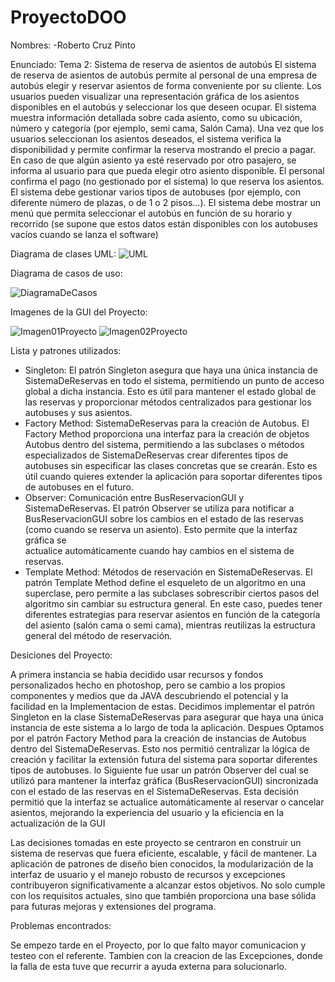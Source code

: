 # ProyectoDOO

Nombres:
  -Roberto Cruz Pinto

Enunciado:
  Tema 2: Sistema de reserva de asientos de autobús
  El sistema de reserva de asientos de autobús permite al personal de una empresa de autobús elegir y reservar asientos de forma conveniente por su cliente. Los usuarios pueden  visualizar una representación gráfica de los asientos disponibles en el  autobús y       seleccionar los que deseen ocupar. El sistema muestra información detallada sobre cada asiento, como su ubicación, número y  categoría (por ejemplo, semi cama, Salón Cama).
  Una vez que los usuarios seleccionan los asientos deseados, el sistema verifica la disponibilidad y permite confirmar la reserva mostrando el precio a pagar. En caso de que algún asiento ya esté reservado por otro pasajero, se informa al usuario para que pueda     elegir otro asiento disponible. El personal confirma el pago (no gestionado por el sistema) lo que reserva los asientos.
  El sistema debe gestionar varios tipos de autobuses (por ejemplo, con diferente número de plazas, o de 1 o 2 pisos...).
  El sistema debe mostrar un menú que permita seleccionar el autobús en función de su horario y recorrido (se supone que estos datos están disponibles con los autobuses vacíos cuando se lanza el software)

Diagrama de clases UML: 
![UML](https://github.com/Titoo-P/ProyectoDOO/assets/132025860/097e3655-1511-4894-a6c1-885e6c21aa88)

Diagrama de casos de uso: 

![DiagramaDeCasos](https://github.com/Titoo-P/ProyectoDOO/assets/132025860/8e954bab-1fce-45bd-88cd-e400661ea3c2)

Imagenes de la GUI del Proyecto:

![Imagen01Proyecto](https://github.com/Titoo-P/ProyectoDOO/assets/132025860/1153acd3-23c3-4dbf-8d75-5300273062bd)
![Imagen02Proyecto](https://github.com/Titoo-P/ProyectoDOO/assets/132025860/99d7e9eb-2ab7-43da-9383-6a7ab6dbaaeb)


Lista y patrones utilizados:

 - Singleton: El patrón Singleton asegura que haya una única instancia de SistemaDeReservas en todo el sistema, permitiendo un punto de acceso global a dicha instancia. Esto es útil para mantener el estado global de las reservas y proporcionar métodos                 centralizados para gestionar los autobuses y sus asientos.
 - Factory Method: SistemaDeReservas para la creación de Autobus. El Factory Method proporciona una interfaz para la creación de objetos Autobus dentro del sistema, permitiendo a las subclases o métodos especializados de SistemaDeReservas crear diferentes tipos de    autobuses sin especificar las clases concretas que se crearán. Esto es útil cuando quieres extender la aplicación para soportar diferentes tipos de autobuses en el futuro.
 - Observer: Comunicación entre BusReservacionGUI y SistemaDeReservas. El patrón Observer se utiliza para notificar a BusReservacionGUI sobre los cambios en el estado de las reservas (como cuando se reserva un asiento). Esto permite que la interfaz gráfica se     
   actualice automáticamente cuando hay cambios en el sistema de reservas.
 - Template Method: Métodos de reservación en SistemaDeReservas. El patrón Template Method define el esqueleto de un algoritmo en una superclase, pero permite a las subclases sobrescribir ciertos pasos del algoritmo sin cambiar su estructura general. En este caso,    puedes tener diferentes estrategias para reservar asientos en función de la categoría del asiento (salón cama o semi cama), mientras reutilizas la estructura general del método de reservación.

Desiciones del Proyecto: 

A primera instancia se habia decidido usar recursos y fondos personalizados hecho en photoshop, pero se cambio a los propios componentes y medios que da JAVA descubriendo el potencial y la facilidad en la Implementacion de estas.
Decidimos implementar el patrón Singleton en la clase SistemaDeReservas para asegurar que haya una única instancia de este sistema a lo largo de toda la aplicación.
Despues Optamos por el patrón Factory Method para la creación de instancias de Autobus dentro del SistemaDeReservas. Esto nos permitió centralizar la lógica de creación y facilitar la extensión futura del sistema para soportar diferentes tipos de autobuses.
lo Siguiente fue usar un patrón Observer del cual se utilizó para mantener la interfaz gráfica (BusReservacionGUI) sincronizada con el estado de las reservas en el SistemaDeReservas. Esta decisión permitió que la interfaz se actualice automáticamente al reservar o cancelar asientos, mejorando la experiencia del usuario y la eficiencia en la actualización de la GUI

Las decisiones tomadas en este proyecto se centraron en construir un sistema de reservas que fuera eficiente, escalable, y fácil de mantener. La aplicación de patrones de diseño bien conocidos, la modularización de la interfaz de usuario y el manejo robusto de recursos y excepciones contribuyeron significativamente a alcanzar estos objetivos. No solo cumple con los requisitos actuales, sino que también proporciona una base sólida para futuras mejoras y extensiones del programa.

Problemas encontrados:

Se empezo tarde en el Proyecto, por lo que falto mayor comunicacion y testeo con el referente.
Tambien con la creacion de las Excepciones, donde la falla de esta tuve que recurrir a ayuda externa para solucionarlo.
